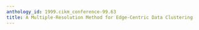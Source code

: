 ```yaml
---
anthology_id: 1999.cikm_conference-99.63
title: A Multiple-Resolution Method for Edge-Centric Data Clustering
---
```

